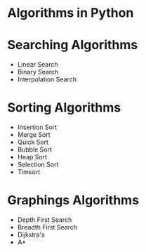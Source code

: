 # Algorithms in Python

# Searching Algorithms
- Linear Search
- Binary Search
- Interpolation Search

# Sorting Algorithms
- Insertion Sort
- Merge Sort
- Quick Sort
- Bubble Sort
- Heap Sort
- Selection Sort
- Timsort

# Graphings Algorithms
- Depth First Search
- Breadth First Search
- Dijkstra's
- A*
